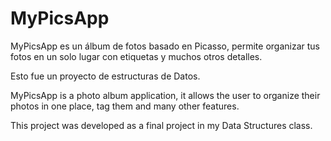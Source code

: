 # MyPicsApp
MyPicsApp es un álbum de fotos basado en Picasso, permite organizar tus fotos en un solo lugar con etiquetas y muchos otros detalles.

Esto fue un proyecto de estructuras de Datos.


MyPicsApp is a photo album application, it allows the user to organize their photos in one place, tag them and many other features.

This project was developed as a final project in my Data Structures class.
